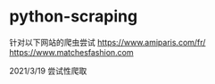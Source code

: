 # python-scraping
针对以下网站的爬虫尝试
https://www.amiparis.com/fr/
https://www.matchesfashion.com

2021/3/19 尝试性爬取
